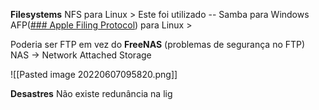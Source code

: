 **Filesystems** 
NFS para Linux > Este foi utilizado -- 
Samba para Windows
AFP([### Apple Filing Protocol](https://en.wikipedia.org/wiki/Apple_Filing_Protocol)) para Linux > 

Poderia ser FTP em vez do **FreeNAS** (problemas de segurança no FTP)
NAS -> Network Attached Storage 

![[Pasted image 20220607095820.png]]

**Desastres**
Não existe redunância na lig